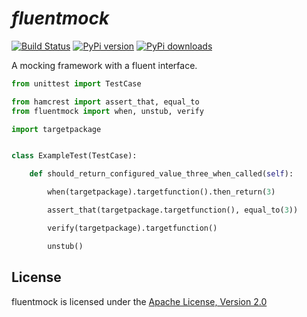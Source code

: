 # *fluentmock*
[![Build Status](https://travis-ci.org/aelgru/fluentmock.png?branch=master)](https://travis-ci.org/aelgru/fluentmock)
[![PyPi version](https://pypip.in/v/fluentmock/badge.png)](https://crate.io/packages/fluentmock/)
[![PyPi downloads](https://pypip.in/d/fluentmock/badge.png)](https://crate.io/packages/fluentmock/)

A mocking framework with a fluent interface.

```python
from unittest import TestCase

from hamcrest import assert_that, equal_to
from fluentmock import when, unstub, verify

import targetpackage


class ExampleTest(TestCase):

    def should_return_configured_value_three_when_called(self):

        when(targetpackage).targetfunction().then_return(3)

        assert_that(targetpackage.targetfunction(), equal_to(3))

        verify(targetpackage).targetfunction()

        unstub()
```
## License

fluentmock is licensed under the
[Apache License, Version 2.0](https://raw.github.com/aelgru/fluentmock/master/src/main/python/fluentmock/LICENSE.txt)
